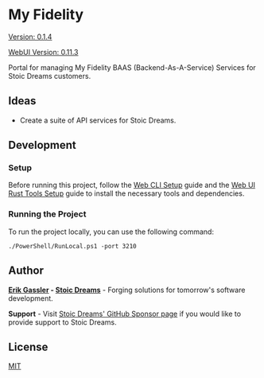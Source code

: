 # My Fidelity

[Version: 0.1.4](https://github.com/StoicDreams/MyFi)

[WebUI Version: 0.11.3](https://github.com/StoicDreams/WebUI)

Portal for managing My Fidelity BAAS (Backend-As-A-Service) Services for Stoic Dreams customers.

## Ideas

- Create a suite of API services for Stoic Dreams.

## Development

### Setup

Before running this project, follow the [Web CLI Setup](https://webui.stoicdreams.com/tools/cli) guide and the [Web UI Rust Tools Setup](https://webui.stoicdreams.com/tools/rust) guide to install the necessary tools and dependencies.

### Running the Project

To run the project locally, you can use the following command:

```terminal:Run the project from the root directory
./PowerShell/RunLocal.ps1 -port 3210
```

## Author

**[Erik Gassler](https://www.erikgassler.com) - [Stoic Dreams](https://www.stoicdreams.com)** - Forging solutions for tomorrow's software development.

**Support** - Visit [Stoic Dreams' GitHub Sponsor page](https://github.com/sponsors/StoicDreams) if you would like to provide support to Stoic Dreams.

## License

[MIT](LICENSE)
